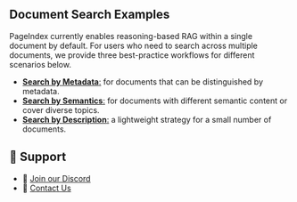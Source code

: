 

## Document Search Examples


PageIndex currently enables reasoning-based RAG within a single document by default.
For users who need to search across multiple documents, we provide three best-practice workflows for different scenarios below.

* [**Search by Metadata**:](tutorials/doc-search/metadata) for documents that can be distinguished by metadata.
* [**Search by Semantics**:](tutorials/doc-search/semantics) for documents with different semantic content or cover diverse topics.
* [**Search by Description**:](tutorials/doc-search/description) a lightweight strategy for a small number of documents.

## 💬 Support

* 🤝 [Join our Discord](https://discord.gg/VuXuf29EUj)
* 📨 [Contact Us](https://ii2abc2jejf.typeform.com/to/meB40zV0)